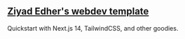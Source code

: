 ## [Ziyad Edher's webdev template](https://template.ziyadedher.com)

Quickstart with Next.js 14, TailwindCSS, and other goodies.
